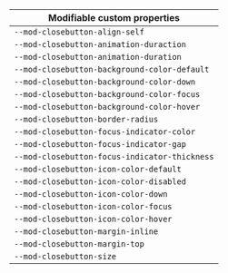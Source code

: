 | Modifiable custom properties                  |
| --------------------------------------------- |
| `--mod-closebutton-align-self`                |
| `--mod-closebutton-animation-duraction`       |
| `--mod-closebutton-animation-duration`        |
| `--mod-closebutton-background-color-default`  |
| `--mod-closebutton-background-color-down`     |
| `--mod-closebutton-background-color-focus`    |
| `--mod-closebutton-background-color-hover`    |
| `--mod-closebutton-border-radius`             |
| `--mod-closebutton-focus-indicator-color`     |
| `--mod-closebutton-focus-indicator-gap`       |
| `--mod-closebutton-focus-indicator-thickness` |
| `--mod-closebutton-icon-color-default`        |
| `--mod-closebutton-icon-color-disabled`       |
| `--mod-closebutton-icon-color-down`           |
| `--mod-closebutton-icon-color-focus`          |
| `--mod-closebutton-icon-color-hover`          |
| `--mod-closebutton-margin-inline`             |
| `--mod-closebutton-margin-top`                |
| `--mod-closebutton-size`                      |
